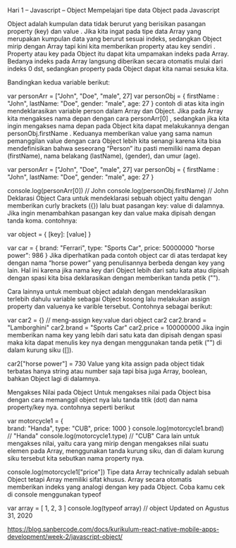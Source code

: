 Hari 1 – Javascript – Object
Mempelajari tipe data Object pada Javascript

Object adalah kumpulan data tidak berurut yang berisikan pasangan property (key) dan value . Jika kita ingat pada tipe data Array yang merupakan kumpulan data yang berurut sesuai indeks, sedangkan Object mirip dengan Array tapi kini kita memberikan property atau key sendiri .
Property atau key pada Object itu dapat kita umpamakan indeks pada Array. Bedanya indeks pada Array langsung diberikan secara otomatis mulai dari indeks 0 dst, sedangkan property pada Object dapat kita namai sesuka kita.

Bandingkan kedua variable berikut:

var personArr = ["John", "Doe", "male", 27]
var personObj = {
    firstName : "John",
    lastName: "Doe",
    gender: "male",
    age: 27
} 
contoh di atas kita ingin mendeklarasikan variable person dalam Array dan Object. Jika pada Array kita mengakses nama depan dengan cara personArr[0] , sedangkan jika kita ingin mengakses nama depan pada Object kita dapat melakukannya dengan personObj.firstName . Keduanya memberikan value yang sama namun pemanggilan value dengan cara Object lebih kita senangi karena kita bisa mendefinisikan bahwa seseorang “Person” itu pasti memiliki nama depan (firstName), nama belakang (lastName), (gender), dan umur (age).

var personArr = ["John", "Doe", "male", 27]
var personObj = {
    firstName : "John",
    lastName: "Doe",
    gender: "male",
    age: 27
}
 
console.log(personArr[0]) // John
console.log(personObj.firstName) // John 
Deklarasi Object 
Cara untuk mendeklarasi sebuah object yaitu dengan memberikan curly brackets ({}) lalu buat pasangan key: value di dalamnya. Jika ingin menambahkan pasangan key dan value maka dipisah dengan tanda koma. contohnya:

var object = {
    [key]: [value]
}
 
var car = {
    brand: "Ferrari",
    type: "Sports Car",
    price: 50000000
    "horse power": 986
}
Jika diperhatikan pada contoh object car di atas terdapat key dengan nama “horse power” yang penulisannya berbeda dengan key yang lain. Hal ini karena jika nama key dari Object lebih dari satu kata atau dipisah dengan spasi kita bisa deklarasikan dengan memberikan tanda petik ("").

Cara lainnya untuk membuat object adalah dengan mendeklarasikan terlebih dahulu variable sebagai Object kosong lalu melakukan assign property dan valuenya ke varible tersebut. Contohnya sebagai berikut:

var car2 = {}
// meng-assign key:value dari object car2
car2.brand = "Lamborghini"
car2.brand = "Sports Car"
car2.price = 100000000 
Jika ingin memberikan nama key yang lebih dari satu kata dan dipisah dengan spasi maka kita dapat menulis key nya dengan menggunakan tanda petik ("") di dalam kurung siku ([]).

car2["horse power"] = 730 
Value yang kita assign pada object tidak terbatas hanya string atau number saja tapi bisa juga Array, boolean, bahkan Object lagi di dalamnya.

Mengakses Nilai pada Object
Untuk mengakses nilai pada Object bisa dengan cara memanggil object nya lalu tanda titik (dot) dan nama property/key nya. contohnya seperti berikut

var motorcycle1 = {    
    brand: "Handa",
    type: "CUB",
    price: 1000
}
console.log(motorcycle1.brand) // "Handa"
console.log(motorcycle1.type) // "CUB"
Cara lain untuk mengakses nilai, yaitu cara yang mirip dengan mengakses nilai suatu elemen pada Array, menggunakan tanda kurung siku, dan di dalam kurung siku tersebut kita sebutkan nama property nya.

console.log(motorcycle1["price"])
Tipe data Array technically adalah sebuah Object tetapi Array memiliki sifat khusus. Array secara otomatis memberikan indeks yang analogi dengan key pada Object. Coba kamu cek di console menggunakan typeof

var array = [ 1, 2, 3 ] 
console.log(typeof array) // object
Updated on Agustus 31, 2020

https://blog.sanbercode.com/docs/kurikulum-react-native-mobile-apps-development/week-2/javascript-object/